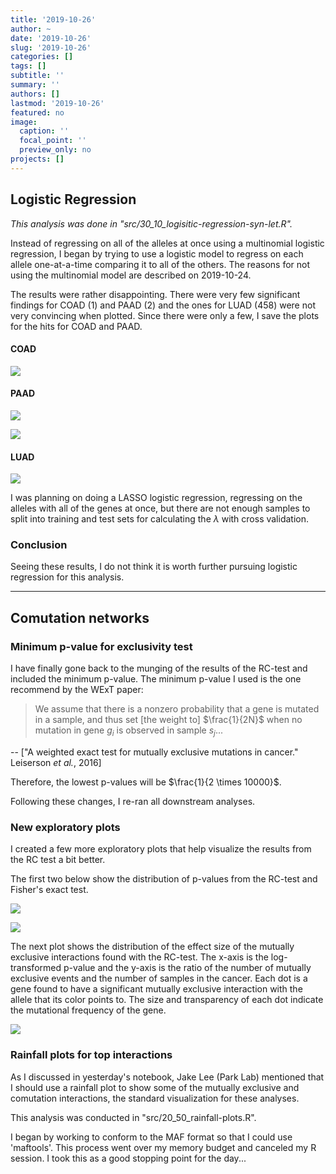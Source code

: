 ```yaml
---
title: '2019-10-26'
author: ~
date: '2019-10-26'
slug: '2019-10-26'
categories: []
tags: []
subtitle: ''
summary: ''
authors: []
lastmod: '2019-10-26'
featured: no
image:
  caption: ''
  focal_point: ''
  preview_only: no
projects: []
---
```



## Logistic Regression 

*This analysis was done in "src/30_10_logisitic-regression-syn-let.R".*

Instead of regressing on all of the alleles at once using a multinomial logistic regression, I began by trying to use a logistic model to regress on each allele one-at-a-time comparing it to all of the others.
The reasons for not using the multinomial model are described on 2019-10-24.

The results were rather disappointing.
There were very few significant findings for COAD (1) and PAAD (2) and the ones for LUAD (458) were not very convincing when plotted.
Since there were only a few, I save the plots for the hits for COAD and PAAD.

#### COAD

![](/img/graphs/30_10_logisitic-regression-syn-let_model2/COAD_G12D_ARID5B_logreg.svg)

#### PAAD

![](/img/graphs/30_10_logisitic-regression-syn-let_model2/PAAD_G12D_NCBP2_logreg.svg)

![](/img/graphs/30_10_logisitic-regression-syn-let_model2/PAAD_G12D_U2AF1_logreg.svg)

#### LUAD

![](/img/graphs/30_10_logisitic-regression-syn-let_model2/LUAD_top9_logreg.svg)


I was planning on doing a LASSO logistic regression, regressing on the alleles with all of the genes at once, but there are not enough samples to split into training and test sets for calculating the $\lambda$ with cross validation.

### Conclusion

Seeing these results, I do not think it is worth further pursuing logistic regression for this analysis.


---


## Comutation networks

### Minimum p-value for exclusivity test

I have finally gone back to the munging of the results of the RC-test and included the minimum p-value.
The minimum p-value I used is the one recommend by the WExT paper:

> We assume that there is a nonzero probability that a gene is mutated in a sample, and thus set [the weight to] $\frac{1}{2N}$ when no mutation in gene $g_i$ is observed in sample $s_j$...

 -- ["A weighted exact test for mutually exclusive mutations in cancer." Leiserson *et al.*, 2016]

Therefore, the lowest p-values will be $\frac{1}{2 \times 10000}$.

Following these changes, I re-ran all downstream analyses.


### New exploratory plots

I created a few more exploratory plots that help visualize the results from the RC test a bit better.

The first two below show the distribution of p-values from the RC-test and Fisher's exact test.

![](/img/graphs/20_35_rc-fisher-comparison/rc_pval_distribution.svg)

![](/img/graphs/20_35_rc-fisher-comparison/fish_pval_distribution.svg)

The next plot shows the distribution of the effect size of the mutually exclusive interactions found with the RC-test.
The x-axis is the log-transformed p-value and the y-axis is the ratio of the number of mutually exclusive events and the number of samples in the cancer.
Each dot is a gene found to have a significant mutually exclusive interaction with the allele that its color points to.
The size and transparency of each dot indicate the mutational frequency of the gene.

![](/img/graphs/20_35_rc-fisher-comparison/rc_mutations_distribition.svg)


### Rainfall plots for top interactions

As I discussed in yesterday's notebook, Jake Lee (Park Lab) mentioned that I should use a rainfall plot to show some of the mutually exclusive and comutation interactions, the standard visualization for these analyses.

This analysis was conducted in "src/20_50_rainfall-plots.R".

I began by working to conform to the MAF format so that I could use 'maftools'.
This process went over my memory budget and canceled my R session.
I took this as a good stopping point for the day...